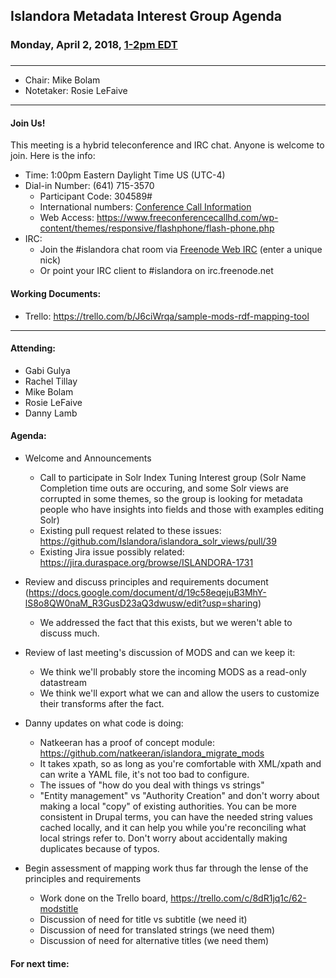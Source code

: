 ## Islandora Metadata Interest Group Agenda
### Monday, April 2, 2018, [1-2pm EDT](http://www.thetimezoneconverter.com/?t=1%20pm&tz=Toronto&)
### 
---
* Chair: Mike Bolam
* Notetaker: Rosie LeFaive
---

#### Join Us!
This meeting is a hybrid teleconference and IRC chat. Anyone is welcome to join. Here is the info:
* Time: 1:00pm Eastern Daylight Time US (UTC-4)
* Dial-in Number: (641) 715-3570
  * Participant Code: 304589#
  * International numbers: [Conference Call Information](https://github.com/Islandora-CLAW/CLAW/wiki/Conference-Call-Information)
  * Web Access: https://www.freeconferencecallhd.com/wp-content/themes/responsive/flashphone/flash-phone.php
* IRC:
  * Join the #islandora chat room via [Freenode Web IRC](http://webchat.freenode.net/) (enter a unique nick)
  * Or point your IRC client to #islandora on irc.freenode.net
  
#### Working Documents:
* Trello: https://trello.com/b/J6ciWrqa/sample-mods-rdf-mapping-tool
---

#### Attending:
* Gabi Gulya
* Rachel Tillay
* Mike Bolam
* Rosie LeFaive
* Danny Lamb

#### Agenda:
* Welcome and Announcements
  * Call to participate in Solr Index Tuning Interest group (Solr Name Completion time outs are occuring, and some Solr views are corrupted in some themes, so the group is looking for metadata people who have insights into fields and those with examples editing Solr)
  * Existing pull request related to these issues: https://github.com/Islandora/islandora_solr_views/pull/39
  * Existing Jira issue possibly related: https://jira.duraspace.org/browse/ISLANDORA-1731
* Review and discuss principles and requirements document (https://docs.google.com/document/d/19c58eqejuB3MhY-lS8o8QW0naM_R3GusD23aQ3dwusw/edit?usp=sharing)
    * We addressed the fact that this exists, but we weren't able to discuss much.
* Review of last meeting's discussion of MODS and can we keep it:
    * We think we'll probably store the incoming MODS as a read-only datastream
    * We think we'll export what we can and allow the users to customize their transforms after the fact.
* Danny updates on what code is doing:
    * Natkeeran has a proof of concept module: https://github.com/natkeeran/islandora_migrate_mods
    * It takes xpath, so as long as you're comfortable with XML/xpath and can write a YAML file, it's not too bad to configure.
    * The issues of "how do you deal with things vs strings" 
    * "Entity management" vs "Authority Creation" and don't worry about making a local "copy" of existing authorities. You can be more consistent in Drupal terms, you can have the needed string values cached locally, and it can help you while you're reconciling what local strings refer to. Don't worry about accidentally making duplicates because of typos.

* Begin assessment of mapping work thus far through the lense of the principles and requirements
    * Work done on the Trello board, https://trello.com/c/8dR1jq1c/62-modstitle
    * Discussion of need for title vs subtitle (we need it)
    * Discussion of need for translated strings (we need them)
    * Discussion of need for alternative titles (we need them)
  

#### For next time:
